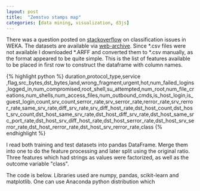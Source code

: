 ```yaml
---
layout: post
title:  "Zemstvo stamps map"
categories: [data mining, visualization, d3js]
---
```

There was a question posted on [stackoverflow][stack] on classification issues in WEKA. The datasets are available via [web-archive][datasets]. Since *.csv files were not available I downloaded *.ARFF and converted them to *.csv manually, as the format appeared to be quite simple. This is the list of features available to be placed in first row to construct the dataframe with column names.

{% highlight python %}
duration,protocol_type,service ,flag,src_bytes,dst_bytes,land,wrong_fragment,urgent,hot,num_failed_logins,logged_in,num_compromised,root_shell,su_attempted,num_root,num_file_creations,num_shells,num_access_files,num_outbound_cmds,is_host_login,is_guest_login,count,srv_count,serror_rate,srv_serror_rate,rerror_rate,srv_rerror_rate,same_srv_rate,diff_srv_rate,srv_diff_host_rate,dst_host_count,dst_host_srv_count,dst_host_same_srv_rate,dst_host_diff_srv_rate,dst_host_same_src_port_rate,dst_host_srv_diff_host_rate,dst_host_serror_rate,dst_host_srv_serror_rate,dst_host_rerror_rate,dst_host_srv_rerror_rate,class
{% endhighlight %}

I read both training and test datasets into pandas DataFrame. Merge them into one to do the feature processing and later split using the original ratio. Three features which had strings as values were factorized, as well as the outcome variable "class".

The code is below. Libraries used are numpy, pandas, scikit-learn and matplotlib. One can use Anaconda python distribution which 

[stack]: http://stackoverflow.com/questions/35882933/classfication-accuracy-on-weka/35883064#35883064
[datasets]: https://web.archive.org/web/20150205070216/http://nsl.cs.unb.ca/NSL-KDD/